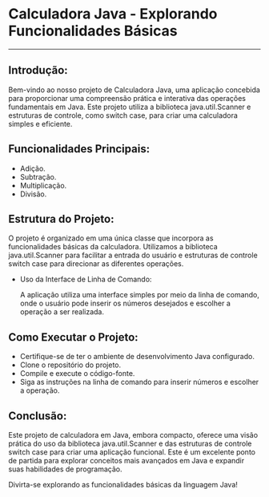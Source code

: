 

# Calculadora Java - Explorando Funcionalidades Básicas

 ---
 
 ## Introdução:

Bem-vindo ao nosso projeto de Calculadora Java, uma aplicação concebida para proporcionar uma compreensão prática e interativa das operações fundamentais em Java. Este projeto utiliza a biblioteca java.util.Scanner e estruturas de controle, como switch case, para criar uma calculadora simples e eficiente.



## Funcionalidades Principais:
- Adição.
- Subtração.
- Multiplicação.
- Divisão.



## Estrutura do Projeto:

O projeto é organizado em uma única classe que incorpora as funcionalidades básicas da calculadora. Utilizamos a biblioteca java.util.Scanner para facilitar a entrada do usuário e estruturas de controle switch case para direcionar as diferentes operações.

- Uso da Interface de Linha de Comando:
 
  A aplicação utiliza uma interface simples por meio da linha de comando, onde o usuário pode inserir os números desejados e escolher a operação a ser realizada.

## Como Executar o Projeto:

- Certifique-se de ter o ambiente de desenvolvimento Java configurado.
- Clone o repositório do projeto.
- Compile e execute o código-fonte.
- Siga as instruções na linha de comando para inserir números e escolher a operação.

## Conclusão:

Este projeto de calculadora em Java, embora compacto, oferece uma visão prática do uso da biblioteca java.util.Scanner e das estruturas de controle switch case para criar uma aplicação funcional. Este é um excelente ponto de partida para explorar conceitos mais avançados em Java e expandir suas habilidades de programação.

Divirta-se explorando as funcionalidades básicas da linguagem Java!
